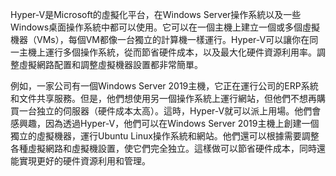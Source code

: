 Hyper-V是Microsoft的虛擬化平台，在Windows Server操作系統以及一些Windows桌面操作系統中都可以使用。它可以在一個主機上建立一個或多個虛擬機器（VMs），每個VM都像一台獨立的計算機一樣運行。Hyper-V可以讓你在同一主機上運行多個操作系統，從而節省硬件成本，以及最大化硬件資源利用率。調整虛擬網路配置和調整虛擬機器設置都非常簡單。

例如，一家公司有一個Windows Server 2019主機，它正在運行公司的ERP系統和文件共享服務。但是，他們想使用另一個操作系統上運行網站，但他們不想再購買一台独立的伺服器（硬件成本太高）。這時，Hyper-V就可以派上用場。他們會感興趣，因為透過Hyper-V，他們可以在Windows Server 2019主機上創建一個獨立的虛擬機器，運行Ubuntu Linux操作系統和網站。他們還可以根據需要調整各種虛擬網路和虛擬機設置，使它們完全独立。這樣做可以節省硬件成本，同時還能實現更好的硬件資源利用和管理。